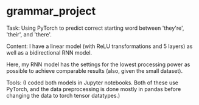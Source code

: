 # grammar_project
Task: Using PyTorch to predict correct starting word between 'they're', 'their', and 'there'.

Content: I have a linear model (with ReLU transformations and 5 layers) as well as a bidirectional RNN model.

Here, my RNN model has the settings for the lowest processing power as possible to achieve comparable results (also, given the small dataset).

Tools:
(I coded both models in Jupyter notebooks. Both of these use PyTorch, and the data preprocessing is done mostly in pandas before changing the data to torch tensor datatypes.)
